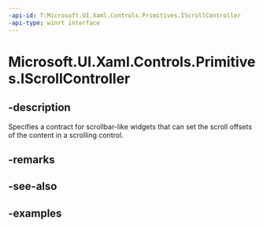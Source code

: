 ```yaml
---
-api-id: T:Microsoft.UI.Xaml.Controls.Primitives.IScrollController
-api-type: winrt interface
---
```


# Microsoft.UI.Xaml.Controls.Primitives.IScrollController

<!--
public interface IScrollController
-->


## -description

Specifies a contract for scrollbar-like widgets that can set the scroll offsets of the content in a scrolling control.

## -remarks

## -see-also

## -examples


